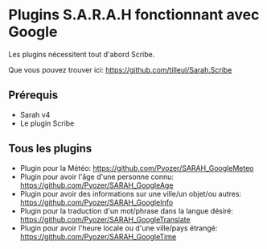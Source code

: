 ﻿Plugins S.A.R.A.H fonctionnant avec Google
================================================================================

Les plugins nécessitent tout d'abord Scribe.

Que vous pouvez trouver ici: https://github.com/tilleul/Sarah.Scribe


Prérequis
---------
- Sarah v4
- Le plugin Scribe

Tous les plugins
----------------

- Plugin pour la Météo: https://github.com/Pyozer/SARAH_GoogleMeteo
- Plugin pour avoir l'âge d'une personne connu: https://github.com/Pyozer/SARAH_GoogleAge
- Plugin pour avoir des informations sur une ville/un objet/ou autres: https://github.com/Pyozer/SARAH_GoogleInfo
- Plugin pour la traduction d'un mot/phrase dans la langue désiré: https://github.com/Pyozer/SARAH_GoogleTranslate
- Plugin pour avoir l'heure locale ou d'une ville/pays étrangé: https://github.com/Pyozer/SARAH_GoogleTime
